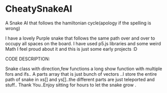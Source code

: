 # CheatySnakeAI
A Snake AI that follows the hamiltonian cycle(apology if the spelling is wrong)

I have a lovely Purple snake that follows the same path over and over to occupy all spaces on the board.
I have used p5.js libraries and some weird Math
I feel proud about it and this is just some early projects :D

CODE DESCRIPTION:

Snake class with direction,few functions a long show function with multiple fors and ifs..
A parts array that is just bunch of vectors ..I store the entire path  of snake in xs[] and ys[]..the different parts are just teleported and stuff..
Thank You..Enjoy sitting for hours to let the snake grow . 
